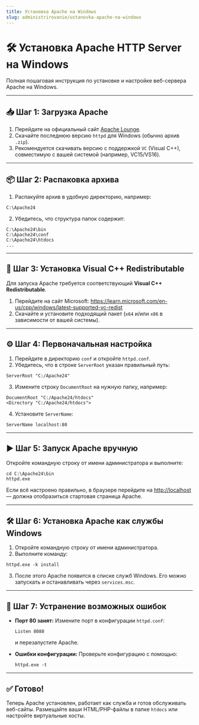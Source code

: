 ```yaml
---
title: Установка Apache на Windows
slug: administrirovanie/ustanovka-apache-na-windows
---
```

# 🛠 Установка Apache HTTP Server на Windows

Полная пошаговая инструкция по установке и настройке веб-сервера Apache на Windows.

---

## 📥 Шаг 1: Загрузка Apache

1. Перейдите на официальный сайт [Apache Lounge](https://www.apachelounge.com/download/).
2. Скачайте последнюю версию `httpd` для Windows (обычно архив `.zip`).
3. Рекомендуется скачивать версию с поддержкой `VC` (Visual C++), совместимую с вашей системой (например, VC15/VS16).

---

## 📦 Шаг 2: Распаковка архива

1. Распакуйте архив в удобную директорию, например:

```
C:\Apache24
```

2. Убедитесь, что структура папок содержит:

```
C:\Apache24\bin
C:\Apache24\conf
C:\Apache24\htdocs
...
```

---

## 🔧 Шаг 3: Установка Visual C++ Redistributable

Для запуска Apache требуется соответствующий **Visual C++ Redistributable**.

1. Перейдите на сайт Microsoft: https://learn.microsoft.com/en-us/cpp/windows/latest-supported-vc-redist
2. Скачайте и установите подходящий пакет (`x64` и/или `x86` в зависимости от вашей системы).

---

## ⚙️ Шаг 4: Первоначальная настройка

1. Перейдите в директорию `conf` и откройте `httpd.conf`.
2. Убедитесь, что в строке `ServerRoot` указан правильный путь:

```
ServerRoot "C:/Apache24"
```

3. Измените строку `DocumentRoot` на нужную папку, например:

```
DocumentRoot "C:/Apache24/htdocs"
<Directory "C:/Apache24/htdocs">
```

4. Установите `ServerName`:

```
ServerName localhost:80
```

---

## ▶️ Шаг 5: Запуск Apache вручную

Откройте командную строку от имени администратора и выполните:

```
cd C:\Apache24\bin
httpd.exe
```

Если всё настроено правильно, в браузере перейдите на [http://localhost](http://localhost) — должна отобразиться стартовая страница Apache.

---

## 🛠 Шаг 6: Установка Apache как службы Windows

1. Откройте командную строку от имени администратора.
2. Выполните команду:

```
httpd.exe -k install
```

3. После этого Apache появится в списке служб Windows. Его можно запускать и останавливать через `services.msc`.

---

## 🚫 Шаг 7: Устранение возможных ошибок

- **Порт 80 занят:** Измените порт в конфигурации `httpd.conf`:
  ```
  Listen 8080
  ```
  и перезапустите Apache.

- **Ошибки конфигурации:** Проверьте конфигурацию с помощью:
  ```
  httpd.exe -t
  ```

---

## ✅ Готово!

Теперь Apache установлен, работает как служба и готов обслуживать веб-сайты. Размещайте ваши HTML/PHP-файлы в папке `htdocs` или настройте виртуальные хосты.
